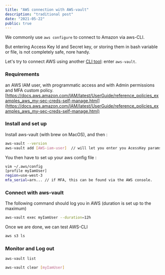 ```yaml
---
title: "AWS connection with AWS-vault"
description: "traditional post"
date: "2021-05-22"
public: true
---
```


We commonly use ```aws configure``` to connect to Amazon via aws-CLI. 

But entering Access Key Id and Secret key, or storing them in bash variable or file, is not completely safe, nore handy. 

Let's try to connect AWS using another [CLI tool](https://github.com/99designs/aws-vault): enter ```aws-vault```.

### Requirements

an AWS IAM user, with programmatic access and with Admin permissions and MFA custom policy.
[https://docs.aws.amazon.com/IAM/latest/UserGuide/reference_policies_examples_aws_my-sec-creds-self-manage.html](https://docs.aws.amazon.com/IAM/latest/UserGuide/reference_policies_examples_aws_my-sec-creds-self-manage.html)

### Install and set up

Install aws-vault (with brew on MacOS), and then :

```bash
aws-vault --version
aws-vault add [AWS-iam-user]  // will let you enter you AcessKey params
```

You then have to set up your aws config file :
```bash
vim ~/.aws/config
[profile myIamUser]
region=use-west-3
mfa_serial=arn... // if MFA, this can be found via the AWS console.
```

### Connect with aws-vault

The following command should log you in AWS (duration is set up to the maximum)
```bash
aws-vault exec myIamUser --duration=12h
```

Once we are done, we can test AWS-CLI
```bash
aws s3 ls
```

### Monitor and Log out

```bash
aws-vault list

aws-vault clear [myIamUser]
```
